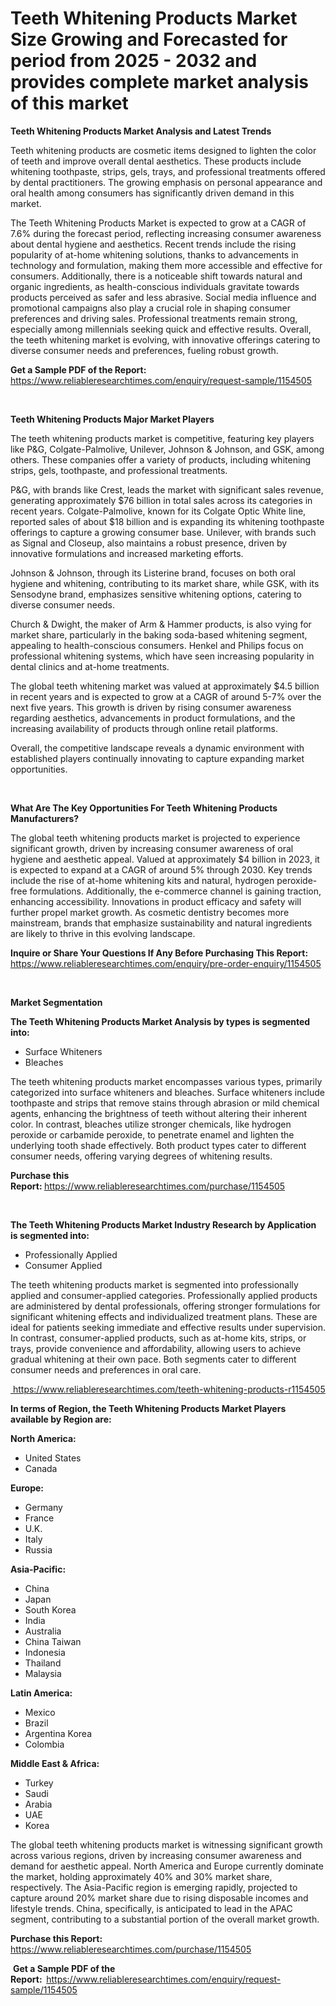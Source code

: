 <p><h1>Teeth Whitening Products Market Size Growing and Forecasted for period from 2025 - 2032 and provides complete market analysis of this market</h1></p><p><strong>Teeth Whitening Products Market Analysis and Latest Trends</strong></p>
<p><p>Teeth whitening products are cosmetic items designed to lighten the color of teeth and improve overall dental aesthetics. These products include whitening toothpaste, strips, gels, trays, and professional treatments offered by dental practitioners. The growing emphasis on personal appearance and oral health among consumers has significantly driven demand in this market. </p><p>The Teeth Whitening Products Market is expected to grow at a CAGR of 7.6% during the forecast period, reflecting increasing consumer awareness about dental hygiene and aesthetics. Recent trends include the rising popularity of at-home whitening solutions, thanks to advancements in technology and formulation, making them more accessible and effective for consumers. Additionally, there is a noticeable shift towards natural and organic ingredients, as health-conscious individuals gravitate towards products perceived as safer and less abrasive. Social media influence and promotional campaigns also play a crucial role in shaping consumer preferences and driving sales. Professional treatments remain strong, especially among millennials seeking quick and effective results. Overall, the teeth whitening market is evolving, with innovative offerings catering to diverse consumer needs and preferences, fueling robust growth.</p></p>
<p><strong>Get a Sample PDF of the Report:&nbsp;</strong> <a href="https://www.reliableresearchtimes.com/enquiry/request-sample/1154505?utm_campaign=3325&utm_medium=2&utm_source=Github&utm_content=ia&utm_term=19042025&utm_id=teeth-whitening-products">https://www.reliableresearchtimes.com/enquiry/request-sample/1154505</a></p>
<p>&nbsp;</p>
<p><strong>Teeth Whitening Products Major Market Players</strong></p>
<p><p>The teeth whitening products market is competitive, featuring key players like P&G, Colgate-Palmolive, Unilever, Johnson & Johnson, and GSK, among others. These companies offer a variety of products, including whitening strips, gels, toothpaste, and professional treatments.</p><p>P&G, with brands like Crest, leads the market with significant sales revenue, generating approximately $76 billion in total sales across its categories in recent years. Colgate-Palmolive, known for its Colgate Optic White line, reported sales of about $18 billion and is expanding its whitening toothpaste offerings to capture a growing consumer base. Unilever, with brands such as Signal and Closeup, also maintains a robust presence, driven by innovative formulations and increased marketing efforts.</p><p>Johnson & Johnson, through its Listerine brand, focuses on both oral hygiene and whitening, contributing to its market share, while GSK, with its Sensodyne brand, emphasizes sensitive whitening options, catering to diverse consumer needs.</p><p>Church & Dwight, the maker of Arm & Hammer products, is also vying for market share, particularly in the baking soda-based whitening segment, appealing to health-conscious consumers. Henkel and Philips focus on professional whitening systems, which have seen increasing popularity in dental clinics and at-home treatments.</p><p>The global teeth whitening market was valued at approximately $4.5 billion in recent years and is expected to grow at a CAGR of around 5-7% over the next five years. This growth is driven by rising consumer awareness regarding aesthetics, advancements in product formulations, and the increasing availability of products through online retail platforms.</p><p>Overall, the competitive landscape reveals a dynamic environment with established players continually innovating to capture expanding market opportunities.</p></p>
<p>&nbsp;</p>
<p><strong>What Are The Key Opportunities For Teeth Whitening Products Manufacturers?</strong></p>
<p><p>The global teeth whitening products market is projected to experience significant growth, driven by increasing consumer awareness of oral hygiene and aesthetic appeal. Valued at approximately $4 billion in 2023, it is expected to expand at a CAGR of around 5% through 2030. Key trends include the rise of at-home whitening kits and natural, hydrogen peroxide-free formulations. Additionally, the e-commerce channel is gaining traction, enhancing accessibility. Innovations in product efficacy and safety will further propel market growth. As cosmetic dentistry becomes more mainstream, brands that emphasize sustainability and natural ingredients are likely to thrive in this evolving landscape.</p></p>
<p><strong>Inquire or Share Your Questions If Any Before Purchasing This Report:</strong> <a href="https://www.reliableresearchtimes.com/enquiry/pre-order-enquiry/1154505?utm_campaign=3325&utm_medium=2&utm_source=Github&utm_content=ia&utm_term=19042025&utm_id=teeth-whitening-products">https://www.reliableresearchtimes.com/enquiry/pre-order-enquiry/1154505</a></p>
<p>&nbsp;</p>
<p><strong>Market Segmentation</strong></p>
<p><strong>The Teeth Whitening Products Market Analysis by types is segmented into:</strong></p>
<p><ul><li>Surface Whiteners</li><li>Bleaches</li></ul></p>
<p><p>The teeth whitening products market encompasses various types, primarily categorized into surface whiteners and bleaches. Surface whiteners include toothpaste and strips that remove stains through abrasion or mild chemical agents, enhancing the brightness of teeth without altering their inherent color. In contrast, bleaches utilize stronger chemicals, like hydrogen peroxide or carbamide peroxide, to penetrate enamel and lighten the underlying tooth shade effectively. Both product types cater to different consumer needs, offering varying degrees of whitening results.</p></p>
<p><strong>Purchase this Report:&nbsp;</strong><a href="https://www.reliableresearchtimes.com/purchase/1154505?utm_campaign=3325&utm_medium=2&utm_source=Github&utm_content=ia&utm_term=19042025&utm_id=teeth-whitening-products">https://www.reliableresearchtimes.com/purchase/1154505</a></p>
<p>&nbsp;</p>
<p><strong>The Teeth Whitening Products Market Industry Research by Application is segmented into:</strong></p>
<p><ul><li>Professionally Applied</li><li>Consumer Applied</li></ul></p>
<p><p>The teeth whitening products market is segmented into professionally applied and consumer-applied categories. Professionally applied products are administered by dental professionals, offering stronger formulations for significant whitening effects and individualized treatment plans. These are ideal for patients seeking immediate and effective results under supervision. In contrast, consumer-applied products, such as at-home kits, strips, or trays, provide convenience and affordability, allowing users to achieve gradual whitening at their own pace. Both segments cater to different consumer needs and preferences in oral care.</p></p>
<p><a href="https://www.reliableresearchtimes.com/teeth-whitening-products-r1154505?utm_campaign=3325&utm_medium=2&utm_source=Github&utm_content=ia&utm_term=19042025&utm_id=teeth-whitening-products">&nbsp;https://www.reliableresearchtimes.com/teeth-whitening-products-r1154505</a></p>
<p><strong>In terms of Region, the Teeth Whitening Products Market Players available by Region are:</strong></p>
<p>
    <p> <strong> North America: </strong>
        <ul>
            <li>United States</li>
            <li>Canada</li>
        </ul>
        </p> 
    <p> <strong> Europe: </strong>
        <ul>
            <li>Germany</li>
            <li>France</li>
            <li>U.K.</li>
            <li>Italy</li>
            <li>Russia</li>
        </ul>
        </p> 
    <p> <strong> Asia-Pacific: </strong>
        <ul>
            <li>China</li>
            <li>Japan</li>
            <li>South Korea</li>
            <li>India</li>
            <li>Australia</li>
            <li>China Taiwan</li>
            <li>Indonesia</li>
            <li>Thailand</li>
            <li>Malaysia</li>
        </ul>
        </p> 
    <p> <strong> Latin America: </strong>
        <ul>
            <li>Mexico</li>
            <li>Brazil</li>
            <li>Argentina Korea</li>
            <li>Colombia</li>
        </ul>
        </p> 
    <p> <strong> Middle East & Africa: </strong>
        <ul>
            <li>Turkey</li>
            <li>Saudi</li>
            <li>Arabia</li>
            <li>UAE</li>
            <li>Korea</li>
        </ul>
    </p>
    </p>
<p><p>The global teeth whitening products market is witnessing significant growth across various regions, driven by increasing consumer awareness and demand for aesthetic appeal. North America and Europe currently dominate the market, holding approximately 40% and 30% market share, respectively. The Asia-Pacific region is emerging rapidly, projected to capture around 20% market share due to rising disposable incomes and lifestyle trends. China, specifically, is anticipated to lead in the APAC segment, contributing to a substantial portion of the overall market growth.</p></p>
<p><strong>Purchase this Report: </strong><a href="https://www.reliableresearchtimes.com/purchase/1154505?utm_campaign=3325&utm_medium=2&utm_source=Github&utm_content=ia&utm_term=19042025&utm_id=teeth-whitening-products">https://www.reliableresearchtimes.com/purchase/1154505</a></p>
<p>&nbsp;<strong>Get a Sample PDF of the Report:&nbsp;&nbsp;</strong><a href="https://www.reliableresearchtimes.com/enquiry/request-sample/1154505?utm_campaign=3325&utm_medium=2&utm_source=Github&utm_content=ia&utm_term=19042025&utm_id=teeth-whitening-products">https://www.reliableresearchtimes.com/enquiry/request-sample/1154505</a></p>
<p><strong></strong></p>
<p><p></p><p></p><p></p></p>